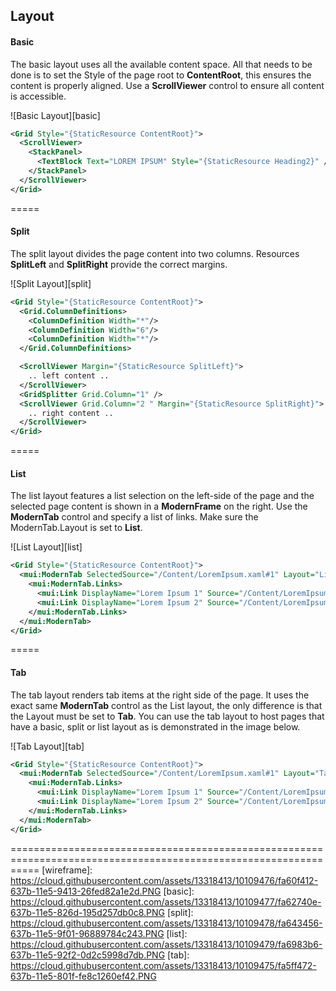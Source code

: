 ## Layout

#### Basic 
The basic layout uses all the available content space. All that needs to be done is to set the Style of the page root to **ContentRoot**, this ensures the content is properly aligned. Use a **ScrollViewer** control to ensure all content is accessible.

![Basic Layout][basic]
```XML
<Grid Style="{StaticResource ContentRoot}">
  <ScrollViewer>
    <StackPanel>
      <TextBlock Text="LOREM IPSUM" Style="{StaticResource Heading2}" />
    </StackPanel>
  </ScrollViewer>
</Grid>
```
=====
#### Split

The split layout divides the page content into two columns. Resources **SplitLeft** and **SplitRight** provide the correct margins.

![Split Layout][split]
```XML
<Grid Style="{StaticResource ContentRoot}">
  <Grid.ColumnDefinitions>
    <ColumnDefinition Width="*"/>
    <ColumnDefinition Width="6"/>
    <ColumnDefinition Width="*"/>
  </Grid.ColumnDefinitions>

  <ScrollViewer Margin="{StaticResource SplitLeft}">
    .. left content ..
  </ScrollViewer>
  <GridSplitter Grid.Column="1" />
  <ScrollViewer Grid.Column="2 " Margin="{StaticResource SplitRight}">
    .. right content ..
  </ScrollViewer>
</Grid>
```
=====
#### List

The list layout features a list selection on the left-side of the page and the selected page content is shown in a **ModernFrame** on the right. Use the **ModernTab** control and specify a list of links. Make sure the ModernTab.Layout is set to **List**.

![List Layout][list]
```XML
<Grid Style="{StaticResource ContentRoot}">
  <mui:ModernTab SelectedSource="/Content/LoremIpsum.xaml#1" Layout="List">
    <mui:ModernTab.Links>
      <mui:Link DisplayName="Lorem Ipsum 1" Source="/Content/LoremIpsum.xaml#1" />
      <mui:Link DisplayName="Lorem Ipsum 2" Source="/Content/LoremIpsum.xaml#2" />
    </mui:ModernTab.Links>
  </mui:ModernTab>
</Grid>
```
=====
#### Tab
The tab layout renders tab items at the right side of the page. It uses the exact same **ModernTab** control as the List layout, the only difference is that the Layout must be set to **Tab**. You can use the tab layout to host pages that have a basic, split or list layout as is demonstrated in the image below.

![Tab Layout][tab]
```XML
<Grid Style="{StaticResource ContentRoot}">
  <mui:ModernTab SelectedSource="/Content/LoremIpsum.xaml#1" Layout="Tab">
    <mui:ModernTab.Links>
      <mui:Link DisplayName="Lorem Ipsum 1" Source="/Content/LoremIpsum.xaml#1" />
      <mui:Link DisplayName="Lorem Ipsum 2" Source="/Content/LoremIpsum.xaml#2" />
    </mui:ModernTab.Links>
  </mui:ModernTab>
</Grid>
```


=================================================================================================================
[wireframe]: https://cloud.githubusercontent.com/assets/13318413/10109476/fa60f412-637b-11e5-9413-26fed82a1e2d.PNG
[basic]: https://cloud.githubusercontent.com/assets/13318413/10109477/fa62740e-637b-11e5-826d-195d257db0c8.PNG
[split]: https://cloud.githubusercontent.com/assets/13318413/10109478/fa643456-637b-11e5-9f01-96889784c243.PNG
[list]: https://cloud.githubusercontent.com/assets/13318413/10109479/fa6983b6-637b-11e5-92f2-0d2c5998d7db.PNG
[tab]: https://cloud.githubusercontent.com/assets/13318413/10109475/fa5ff472-637b-11e5-801f-fe8c1260ef42.PNG

